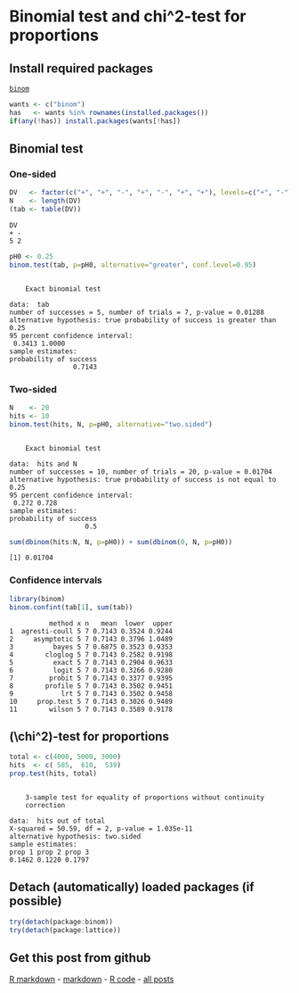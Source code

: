 Binomial test and chi^2-test for proportions
=========================

Install required packages
-------------------------

[`binom`](http://cran.r-project.org/package=binom)


```r
wants <- c("binom")
has   <- wants %in% rownames(installed.packages())
if(any(!has)) install.packages(wants[!has])
```


Binomial test
-------------------------
    
### One-sided


```r
DV   <- factor(c("+", "+", "-", "+", "-", "+", "+"), levels=c("+", "-"))
N    <- length(DV)
(tab <- table(DV))
```

```
DV
+ - 
5 2 
```

```r
pH0 <- 0.25
binom.test(tab, p=pH0, alternative="greater", conf.level=0.95)
```

```

	Exact binomial test

data:  tab 
number of successes = 5, number of trials = 7, p-value = 0.01288
alternative hypothesis: true probability of success is greater than 0.25 
95 percent confidence interval:
 0.3413 1.0000 
sample estimates:
probability of success 
                0.7143 

```


### Two-sided


```r
N    <- 20
hits <- 10
binom.test(hits, N, p=pH0, alternative="two.sided")
```

```

	Exact binomial test

data:  hits and N 
number of successes = 10, number of trials = 20, p-value = 0.01704
alternative hypothesis: true probability of success is not equal to 0.25 
95 percent confidence interval:
 0.272 0.728 
sample estimates:
probability of success 
                   0.5 

```



```r
sum(dbinom(hits:N, N, p=pH0)) + sum(dbinom(0, N, p=pH0))
```

```
[1] 0.01704
```


### Confidence intervals


```r
library(binom)
binom.confint(tab[1], sum(tab))
```

```
          method x n   mean  lower  upper
1  agresti-coull 5 7 0.7143 0.3524 0.9244
2     asymptotic 5 7 0.7143 0.3796 1.0489
3          bayes 5 7 0.6875 0.3523 0.9353
4        cloglog 5 7 0.7143 0.2582 0.9198
5          exact 5 7 0.7143 0.2904 0.9633
6          logit 5 7 0.7143 0.3266 0.9280
7         probit 5 7 0.7143 0.3377 0.9395
8        profile 5 7 0.7143 0.3502 0.9451
9            lrt 5 7 0.7143 0.3502 0.9458
10     prop.test 5 7 0.7143 0.3026 0.9489
11        wilson 5 7 0.7143 0.3589 0.9178
```


\(\chi^2\)-test for proportions
-------------------------


```r
total <- c(4000, 5000, 3000)
hits  <- c( 585,  610,  539)
prop.test(hits, total)
```

```

	3-sample test for equality of proportions without continuity
	correction

data:  hits out of total 
X-squared = 50.59, df = 2, p-value = 1.035e-11
alternative hypothesis: two.sided 
sample estimates:
prop 1 prop 2 prop 3 
0.1462 0.1220 0.1797 

```


Detach (automatically) loaded packages (if possible)
-------------------------


```r
try(detach(package:binom))
try(detach(package:lattice))
```


Get this post from github
----------------------------------------------

[R markdown](https://github.com/dwoll/RExRepos/raw/master/Rmd/npBinomial.Rmd) - [markdown](https://github.com/dwoll/RExRepos/raw/master/md/npBinomial.md) - [R code](https://github.com/dwoll/RExRepos/raw/master/R/npBinomial.R) - [all posts](https://github.com/dwoll/RExRepos)
